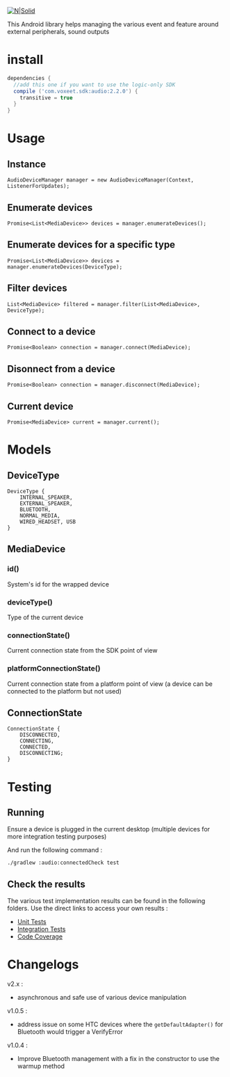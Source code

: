 [![N|Solid](http://p9qjk1ag09i2wv1d248nvwk14mt.wpengine.netdna-cdn.com/wp-content/uploads/2015/12/Voxeet-logo-tagline.svg)](https://app.voxeet.com)

This Android library helps managing the various event and feature around external peripherals, sound outputs

# install

```gradle
dependencies {
  //add this one if you want to use the logic-only SDK
  compile ('com.voxeet.sdk:audio:2.2.0') {
    transitive = true
  }
}
```

# Usage

## Instance

```
AudioDeviceManager manager = new AudioDeviceManager(Context, ListenerForUpdates);
```

## Enumerate devices

```
Promise<List<MediaDevice>> devices = manager.enumerateDevices();
```

## Enumerate devices for a specific type

```
Promise<List<MediaDevice>> devices = manager.enumerateDevices(DeviceType);
```

## Filter devices

```
List<MediaDevice> filtered = manager.filter(List<MediaDevice>, DeviceType);
```

## Connect to a device

```
Promise<Boolean> connection = manager.connect(MediaDevice);
```

## Disonnect from a device

```
Promise<Boolean> connection = manager.disconnect(MediaDevice);
```

## Current device

```
Promise<MediaDevice> current = manager.current();
```

# Models

## DeviceType

```
DeviceType {
    INTERNAL_SPEAKER,
    EXTERNAL_SPEAKER,
    BLUETOOTH,
    NORMAL_MEDIA,
    WIRED_HEADSET, USB
}
```

## MediaDevice

### id()

System's id for the wrapped device

### deviceType()

Type of the current device

### connectionState()

Current connection state from the SDK point of view

### platformConnectionState()

Current connection state from a platform point of view (a device can be connected to the platform but not used)

## ConnectionState

```
ConnectionState {
    DISCONNECTED,
    CONNECTING,
    CONNECTED,
    DISCONNECTING;
}
```

# Testing

## Running

Ensure a device is plugged in the current desktop (multiple devices for more integration testing purposes)

And run the following command :

```
./gradlew :audio:connectedCheck test
```

## Check the results

The various test implementation results can be found in the following folders. Use the direct links to access your own results :

- [Unit Tests](./audio/build/reports/tests/testDebugUnitTest/index.html)
- [Integration Tests](./audio/build/reports/androidTests/connected/index.html)
- [Code Coverage](./audio/build/reports/coverage/debug/index.html)

# Changelogs

v2.x :
  - asynchronous and safe use of various device manipulation

v1.0.5 :
  - address issue on some HTC devices where the `getDefaultAdapter()` for Bluetooth would trigger a VerifyError

v1.0.4 :
  - Improve Bluetooth management with a fix in the constructor to use the warmup method